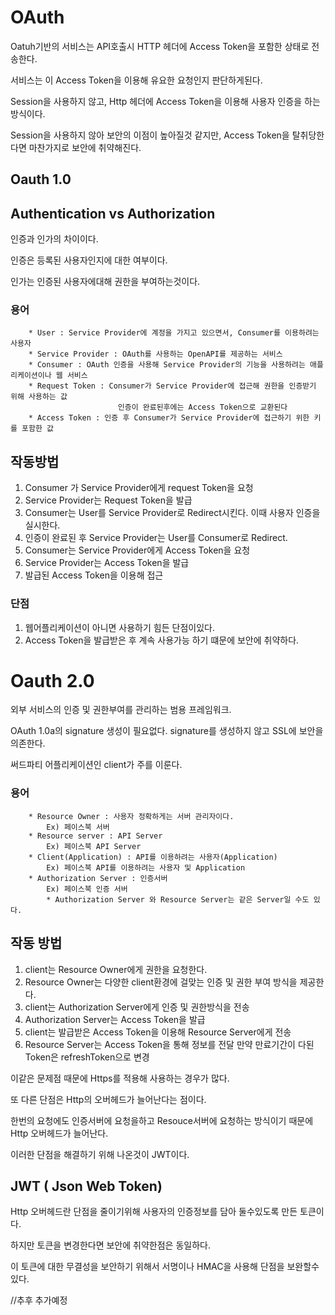 # OAuth

Oatuh기반의 서비스는 API호출시 HTTP 헤더에 Access Token을 포함한 상태로 전송한다.

서비스는 이 Access Token을 이용해 유요한 요청인지 판단하게된다.

Session을 사용하지 않고, Http 헤더에 Access Token을 이용해 사용자 인증을 하는 방식이다.

Session을 사용하지 않아 보안의 이점이 높아질것 같지만, Access Token을 탈취당한다면 마찬가지로 보안에 취약해진다.

## Oauth 1.0

## Authentication vs Authorization
인증과 인가의 차이이다.

인증은 등록된 사용자인지에 대한 여부이다.

인가는 인증된 사용자에대해 권한을 부여하는것이다.

### 용어
```
    * User : Service Provider에 계정을 가지고 있으면서, Consumer를 이용하려는 사용자
    * Service Provider : OAuth를 사용하는 OpenAPI를 제공하는 서비스
    * Consumer : OAuth 인증을 사용해 Service Provider의 기능을 사용하려는 애플리케이션이나 웹 서비스
    * Request Token : Consumer가 Service Provider에 접근해 권한을 인증받기 위해 사용하는 값
                        인증이 완료된후에는 Access Token으로 교환된다
    * Access Token : 인증 후 Consumer가 Service Provider에 접근하기 위한 키를 포함한 값
```

## 작동방법
1. Consumer 가 Service Provider에게 request Token을 요청
2. Service Provider는 Request Token을 발급
3. Consumer는 User를 Service Provider로 Redirect시킨다. 이때 사용자 인증을 실시한다.
4. 인증이 완료된 후 Service Provider는 User를 Consumer로 Redirect.
5. Consumer는 Service Provider에게 Access Token을 요청
6. Service Provider는 Access Token을 발급
7. 발급된 Access Token을 이용해 접근

### 단점
1. 웹어플리케이션이 아니면 사용하기 힘든 단점이있다.
2. Access Token을 발급받은 후 계속 사용가능 하기 떄문에 보안에 취약하다.

# Oauth 2.0
외부 서비스의 인증 및 권한부여를 관리하는 범용 프레임워크.

OAuth 1.0a의 signature 생성이 필요없다. signature를 생성하지 않고 SSL에 보안을 의존한다.

써드파티 어플리케이션인 client가 주를 이룬다.

### 용어
```
    * Resource Owner : 사용자 정확하게는 서버 관리자이다.
        Ex) 페이스북 서버
    * Resource server : API Server 
        Ex) 페이스북 API Server
    * Client(Application) : API를 이용하려는 사용자(Application) 
        Ex) 페이스북 API를 이용하려는 사용자 및 Application
    * Authorization Server : 인증서버 
        Ex) 페이스북 인증 서버
        * Authorization Server 와 Resource Server는 같은 Server일 수도 있다.
```


## 작동 방법
1. client는 Resource Owner에게 권한을 요청한다.
2. Resource Owner는 다양한 client환경에 걸맞는 인증 및 권한 부여 방식을 제공한다.
3. client는 Authorization Server에게 인증 및 권한방식을 전송
4. Authorization Server는 Access Token을 발급
5. client는 발급받은 Access Token을 이용해 Resource Server에게 전송
6. Resource Server는 Access Token을 통해 정보를 전달 만약 만료기간이 다된 Token은 refreshToken으로 변경

이같은 문제점 때문에 Https를 적용해 사용하는 경우가 많다.

또 다른 단점은 Http의 오버헤드가 늘어난다는 점이다.

한번의 요청에도 인증서버에 요청을하고 Resouce서버에 요청하는 방식이기 때문에 Http 오버헤드가 늘어난다.

이러한 단점을 해결하기 위해 나온것이 JWT이다.

## JWT ( Json Web Token)
Http 오버헤드란 단점을 줄이기위해 사용자의 인증정보를 담아 둘수있도록 만든 토큰이다.

하지만 토큰을 변경한다면 보안에 취약한점은 동일하다. 

이 토큰에 대한 무결성을 보안하기 위해서 서명이나 HMAC을 사용해 단점을 보완할수있다.

//추후 추가예정